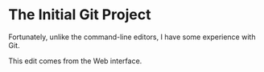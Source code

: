 # The Initial Git Project

Fortunately, unlike the command-line editors, I have some experience with Git.

This edit comes from the Web interface.
